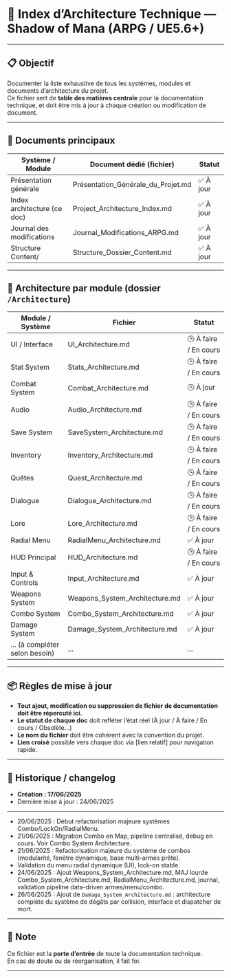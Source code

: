 # 📑 Index d’Architecture Technique — Shadow of Mana (ARPG / UE5.6+)

---

## 📋 Objectif

Documenter la liste exhaustive de tous les systèmes, modules et documents d’architecture du projet.  
Ce fichier sert de **table des matières centrale** pour la documentation technique, et doit être mis à jour à chaque création ou modification de document.

---

## 📁 Documents principaux

| Système / Module           | Document dédié (fichier)                | Statut           |
|----------------------------|-----------------------------------------|------------------|
| Présentation générale      | Présentation_Générale_du_Projet.md      | ✅ À jour        |
| Index architecture (ce doc)| Project_Architecture_Index.md           | ✅ À jour        |
| Journal des modifications  | Journal_Modifications_ARPG.md           | ✅ À jour        |
| Structure Content/         | Structure_Dossier_Content.md            | ✅ À jour        |

---

## 📂 Architecture par module (dossier `/Architecture`)

| Module / Système           | Fichier                                 | Statut               |
|----------------------------|-----------------------------------------|----------------------|
| UI / Interface             | UI_Architecture.md                      | 🕒 À faire / En cours|
| Stat System                | Stats_Architecture.md                   | 🕒 À faire / En cours|
| Combat System              | Combat_Architecture.md                  | 🕒 À jour            |
| Audio                      | Audio_Architecture.md                   | 🕒 À faire / En cours|
| Save System                | SaveSystem_Architecture.md              | 🕒 À faire / En cours|
| Inventory                  | Inventory_Architecture.md               | 🕒 À faire / En cours|
| Quêtes                     | Quest_Architecture.md                   | 🕒 À faire / En cours|
| Dialogue                   | Dialogue_Architecture.md                | 🕒 À faire / En cours|
| Lore                       | Lore_Architecture.md                    | 🕒 À faire / En cours|
| Radial Menu                | RadialMenu_Architecture.md              | ✅ À jour            |
| HUD Principal              | HUD_Architecture.md                     | 🕒 À faire / En cours|
| Input & Controls           | Input_Architecture.md                   | ✅ À jour            |
| Weapons System             | Weapons_System_Architecture.md           | ✅ À jour            |
| Combo System               | Combo_System_Architecture.md             | ✅ À jour            |
| Damage System              | Damage_System_Architecture.md            | ✅ À jour            |
| ... (à compléter selon besoin) | ...                                 | ...                  |

---

## 📦 Règles de mise à jour

- **Tout ajout, modification ou suppression de fichier de documentation doit être répercuté ici.**
- **Le statut de chaque doc** doit refléter l’état réel (À jour / À faire / En cours / Obsolète…)
- **Le nom du fichier** doit être cohérent avec la convention du projet.
- **Lien croisé** possible vers chaque doc via [lien relatif] pour navigation rapide.

---

## 🧭 Historique / changelog

- **Création : 17/06/2025**
- Dernière mise à jour : 24/06/2025

---

- 20/06/2025 : Début refactorisation majeure systèmes Combo/LockOn/RadialMenu.
- 21/06/2025 : Migration Combo en Map, pipeline centralisé, debug en cours. Voir Combo System Architecture.
- 21/06/2025 : Refactorisation majeure du système de combos (modularité, fenêtre dynamique, base multi-armes prête).  
- Validation du menu radial dynamique (UI), lock-on stable.
- 24/06/2025 : Ajout Weapons_System_Architecture.md, MAJ lourde Combo_System_Architecture.md, RadialMenu_Architecture.md, journal, validation pipeline data-driven armes/menu/combo.
- 26/06/2025 : Ajout de `Damage_System_Architecture.md` : architecture complète du système de dégâts par collision, interface et dispatcher de mort.


---

## 📌 Note

Ce fichier est la **porte d’entrée** de toute la documentation technique.  
En cas de doute ou de réorganisation, il fait foi.

---
